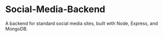 # Social-Media-Backend
A backend for standard social media sites, built with Node, Express, and MongoDB.
